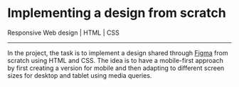 # Implementing a design from scratch
Responsive Web design | HTML | CSS

***

In the project, the task is to implement a design shared through [Figma](https://www.figma.com/design/Ax2P0DTnTrFhZn00dGbykp/a5366bbd595c643993665e2a28909370a7e12c66?node-id=0-362&t=UKWTF5uMvQ1fLvV2-1) from scratch using HTML and CSS.
The idea is to have a mobile-first approach by first creating a version for mobile and then adapting to different screen sizes for desktop and tablet using media queries.
